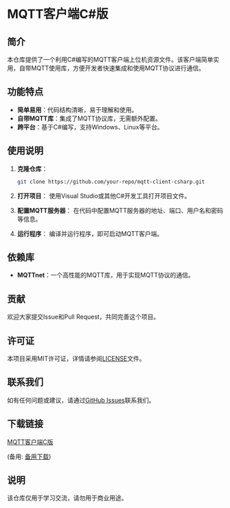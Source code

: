 # MQTT客户端C#版

## 简介

本仓库提供了一个利用C#编写的MQTT客户端上位机资源文件。该客户端简单实用，自带MQTT使用库，方便开发者快速集成和使用MQTT协议进行通信。

## 功能特点

- **简单易用**：代码结构清晰，易于理解和使用。
- **自带MQTT库**：集成了MQTT协议库，无需额外配置。
- **跨平台**：基于C#编写，支持Windows、Linux等平台。

## 使用说明

1. **克隆仓库**：
   ```bash
   git clone https://github.com/your-repo/mqtt-client-csharp.git
   ```

2. **打开项目**：
   使用Visual Studio或其他C#开发工具打开项目文件。

3. **配置MQTT服务器**：
   在代码中配置MQTT服务器的地址、端口、用户名和密码等信息。

4. **运行程序**：
   编译并运行程序，即可启动MQTT客户端。

## 依赖库

- **MQTTnet**：一个高性能的MQTT库，用于实现MQTT协议的通信。

## 贡献

欢迎大家提交Issue和Pull Request，共同完善这个项目。

## 许可证

本项目采用MIT许可证，详情请参阅[LICENSE](LICENSE)文件。

## 联系我们

如有任何问题或建议，请通过[GitHub Issues](https://github.com/your-repo/mqtt-client-csharp/issues)联系我们。

## 下载链接
[MQTT客户端C版](https://pan.quark.cn/s/c7bab77156ac) 

(备用: [备用下载](https://pan.baidu.com/s/1kB-dJjLRGR7HHkdHiC7gbw?pwd=hz6s))

## 说明

该仓库仅用于学习交流，请勿用于商业用途。
